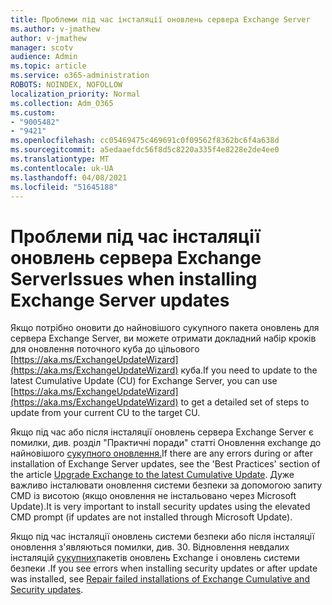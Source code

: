 ```yaml
---
title: Проблеми під час інсталяції оновлень сервера Exchange Server
ms.author: v-jmathew
author: v-jmathew
manager: scotv
audience: Admin
ms.topic: article
ms.service: o365-administration
ROBOTS: NOINDEX, NOFOLLOW
localization_priority: Normal
ms.collection: Adm_O365
ms.custom:
- "9005482"
- "9421"
ms.openlocfilehash: cc05469475c469691c0f09562f8362bc6f4a638d
ms.sourcegitcommit: a5edaaefdc56f8d5c8220a335f4e8228e2de4ee0
ms.translationtype: MT
ms.contentlocale: uk-UA
ms.lasthandoff: 04/08/2021
ms.locfileid: "51645188"
---
```

# <a name="issues-when-installing-exchange-server-updates"></a><span data-ttu-id="62692-102">Проблеми під час інсталяції оновлень сервера Exchange Server</span><span class="sxs-lookup"><span data-stu-id="62692-102">Issues when installing Exchange Server updates</span></span>

<span data-ttu-id="62692-103">Якщо потрібно оновити до найновішого сукупного пакета оновлень для сервера Exchange Server, ви можете отримати докладний набір кроків для оновлення поточного куба до цільового [https://aka.ms/ExchangeUpdateWizard](https://aka.ms/ExchangeUpdateWizard) куба.</span><span class="sxs-lookup"><span data-stu-id="62692-103">If you need to update to the latest Cumulative Update (CU) for Exchange Server, you can use [https://aka.ms/ExchangeUpdateWizard](https://aka.ms/ExchangeUpdateWizard) to get a detailed set of steps to update from your current CU to the target CU.</span></span>

<span data-ttu-id="62692-104">Якщо під час або після інсталяції оновлень сервера Exchange Server є помилки, див. розділ "Практичні поради" статті Оновлення exchange до найновішого [сукупного оновлення.](https://docs.microsoft.com/Exchange/plan-and-deploy/install-cumulative-updates)</span><span class="sxs-lookup"><span data-stu-id="62692-104">If there are any errors during or after installation of Exchange Server updates, see the 'Best Practices' section of the article [Upgrade Exchange to the latest Cumulative Update](https://docs.microsoft.com/Exchange/plan-and-deploy/install-cumulative-updates).</span></span> <span data-ttu-id="62692-105">Дуже важливо інсталювати оновлення системи безпеки за допомогою запиту CMD із висотою (якщо оновлення не інстальовано через Microsoft Update).</span><span class="sxs-lookup"><span data-stu-id="62692-105">It is very important to install security updates using the elevated CMD prompt (if updates are not installed through Microsoft Update).</span></span>

<span data-ttu-id="62692-106">Якщо під час інсталяції оновлень системи безпеки або після інсталяції оновлення з'являються помилки, див. 30. Відновлення невдалих інсталяцій [сукупних](https://aka.ms/exupdatefaq)пакетів оновлень Exchange і оновлень системи безпеки .</span><span class="sxs-lookup"><span data-stu-id="62692-106">If you see errors when installing security updates or after update was installed, see [Repair failed installations of Exchange Cumulative and Security updates](https://aka.ms/exupdatefaq).</span></span>
